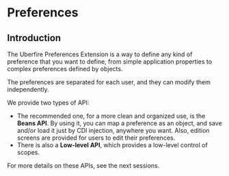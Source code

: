 # Preferences

## Introduction

The Uberfire Preferences Extension is a way to define any kind of preference that you want to define, from simple application properties to complex preferences defined by objects.

The preferences are separated for each user, and they can modify them independently.

We provide two types of API:

* The recommended one, for a more clean and organized use, is the **Beans API**. By using it, you can map a preference as an object, and save and/or load it just by CDI injection, anywhere you want. Also, edition screens are provided for users to edit their preferences.
* There is also a **Low-level API**, which provides a low-level control of scopes.

For more details on these APIs, see the next sessions.
